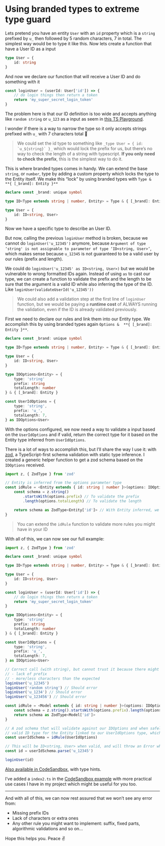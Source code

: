 # Using branded types to extreme type guard

Lets pretend you have an entity  `User`  with an  `id`  property which is a  `string`  prefixed by  `u_`  then followed by 5 random characters, 7 in total. The simplest way would be to type it like this. Now lets create a function that have a User ID as a input

```ts
type User = {
	id: string
}
```

And now we declare our function that will receive a User ID and do something with it

```ts
const loginUser = (userId: User['id']) => {
	// do login things then return a token
	return 'my_super_secret_login_token'
}
```

The problem here is that our ID definition is too wide and accepts anything like  `random string`  or  `u_123`  as a input as seem in  [this TS Playground](https://www.typescriptlang.org/play?#code/C4TwDgpgBAqgzhATlAvFA3gWAFBSgSwBMAuKOYRfAOwHMcBfHHAYwHsryoAbVm6+JKigAKAK4JEASRKwJAbQDkRBQF0AlKgB8GHHgD0eqIVbde1KMAAW1GnAuWIVKIgjBRiJwEMLrANaPdZ1d3JwUAWxAAfThRSERoiGYXYEiePipI4D9HBQYmbDT+CWEFUUiARgAmAGYAFgBWBQ0DKABhVkQXZmAoZk8uLhxCqgFEEsRPKmMwsgobJqgWgGVLVlEuQigkRA6hsxHi0oqa2oXl1fXN7d2C-dGSsqq6+oA2M8MVtY2tzo6gA).

I wonder if there is a way to narrow the type so it only accepts strings prefixed with  `u_`  with 7 characters total 🤔

> We could set the id type to something like  ``_type User = { id: `u_${string}` }_``  which would lock the prefix for us, but there’s no way to check the length of a string with typescript.  **If you only need to check the prefix**, this is the simplest way to do it.

This is where branded types comes in handy. We can extend the base  `string`, or  `number`, type by adding a custom property which locks the type to the Entity itself. We make this “lock” by using branded types with  `Type &  **{ [_brand]: Entity }**`

```ts
declare const _brand: unique symbol

type ID<Type extends string | number, Entity> = Type & { [_brand]: Entity }

type User = {
	id: ID<string, User>
}
```
Now we have a specific type to describe an User ID.

But now, calling the previous  `loginUser`  method is broken, because we cannot do  `loginUser('u_12345')`  anymore, because  `Argument of type ‘string' is not assignable to parameter of type ‘ID<string, User>’`, which makes sense because  `u_12345`  is not guaranteed to be a valid user by our rules (prefix and length).

We could do  `loginUser('u_12345' as ID<string, User>)`  but we would be vulnerable to wrong formatted IDs again. Instead of using  `as`  to cast our type, we can create a function to validate the prefix and the length to be sure that the argument is a valid ID while also inferring the type of the ID. Like  `loginUser(validateUserId('u_12345'))`

> We could also add a validation step at the first line of  `loginUser`  function, but we would be paying a  **runtime cost**  of ALWAYS running the validation, even if the ID is already validated previously.

First we need to declare our rules and link them into our Entity type. We accomplish this by using branded types again  `Options &  **{ [_brand]: Entity }**`.

```ts
declare const _brand: unique symbol

type ID<Type extends string | number, Entity> = Type & { [_brand]: Entity }

type User = {
	id: ID<string, User>
}

type IDOptions<Entity> = {
	type: 'string'
	prefix: string
	totalLength: number
} & { [_brand]: Entity }

const UserIdOptions = {
	type: 'string',
	prefix: 'u_',
	totalLength: 7,
} as IDOptions<User>
```

With the options configured, we now need a way to validate a input based on the  `UserIdOptions`  and if valid, return the correct type for it based on the Entity type inferred from  `UserIdOptions`.

There is a lot of ways to accomplish this, but I’ll share the way I use it: with  [zod](https://zod.dev/), a TypeScript-first schema validation with static type inference. I created a generic helper function to get a zod schema based on the  `IDOptions`  received.

```ts
import z, { ZodType } from 'zod'

// Entity is inferred from the options parameter type
const idRule = <Entity extends { id: string | number }>(options: IDOptions<Entity>) => {
	const schema = z.string()
		.startsWith(options.prefix) // To validate the prefix
		.length(options.totalLength) // To validate the length

	return schema as ZodType<Entity['id']> // With Entity inferred, we now 		cast the type to the type of the 'id' property of Entity
}
```

> You can extend the  `idRule`  function to validate more rules you might have in your ID

With all of this, we can now see our full example:

```ts
import z, { ZodType } from 'zod'

declare const _brand: unique symbol

type ID<Type extends string | number, Entity> = Type & { [_brand]: Entity }

type User = {
	id: ID<string, User>
}

const loginUser = (userId: User['id']) => {
	// do login things then return a token
	return 'my_super_secret_login_token'
}

type IDOptions<Entity> = {
	type: 'string'
	prefix: string
	totalLength: number
} & { [_brand]: Entity }

const UserIdOptions = {
	type: 'string',
	prefix: 'u_',
	totalLength: 7,
} as IDOptions<User>

// Correct call (with string), but cannot trust it because there might be:
// - lack of prefix
// - more/less characters than the expected
loginUser('u_12345')
loginUser('random string') // Should error
loginUser('u_1234') // Should error
loginUser('u_123456') // Should error

const idRule = <Model extends { id: string | number }>(options: IDOptions<Model>) => {
	const schema = z.string().startsWith(options.prefix).length(options.totalLength)
	return schema as ZodType<Model['id']>
}

// A zod schema that will validate against our IDOptions and when safely parsed will return a
// valid ID type for the Entity linked to our UserIdOptions type, which is the User
const userIdSchema = idRule(UserIdOptions)

// This will be ID<string, User> when valid, and will throw an Error when invalid
const id = userIdSchema.parse('u_12345')

loginUser(id)
```
[Also available in CodeSandbox](https://codesandbox.io/s/typescript-playground-export-forked-9pmgd8?file=%2Findex.ts), with type hints.

I’ve added a  `index2.ts`  in the  [CodeSandbox example](https://codesandbox.io/s/typescript-playground-export-forked-9pmgd8?file=%2Findex2.ts)  with more practical use cases I have in my project which might be useful for you too.

---

And with all of this, we can now rest assured that we won’t see any error from:
-   Missing prefix IDs
-   Lack of characters or extra ones
-   Any other rule you might want to implement: suffix, fixed parts, algorithmic validations and so on…

Hope this helps you. Peace ✌️

